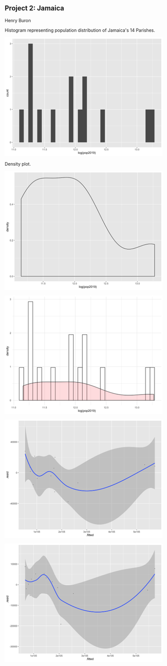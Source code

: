 ## Project 2: Jamaica

Henry Buron

Histogram representing population distribution of Jamaica's 14 Parishes.

![](jam_histogram99.png)

Density plot.

![](jam_density99.png)

![](jam_pdf_log99.png)

![](jam_some_variables99.png)

![](jam_all_variables99.png)
